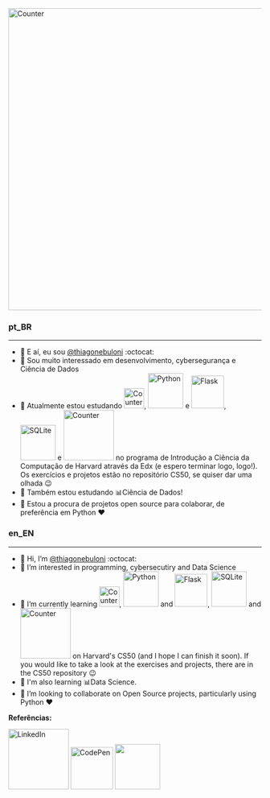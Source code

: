 <!--<div><img src="https://github-readme-stats.vercel.app/api/top-langs/?username=thiagonebuloni" alt="Counter" width=250 /> --> <img src="https://github-profile-summary-cards.vercel.app/api/cards/profile-details?username=thiagonebuloni&theme=vue" alt="Counter" width=600 /></div>


### pt_BR
---
- 👋 E aí, eu sou <a href="https://www.linkedin.com/in/thiago-nebuloni-51446593/" target="_blank">@thiagonebuloni</a> :octocat:
- 👀 Sou muito interessado em desenvolvimento, cybersegurança e Ciência de Dados
- 🌱 Atualmente estou estudando <img src="https://img.shields.io/badge/C-00599C?style=for-the-badge&logo=c&logoColor=white" alt="Counter" width=40 />, <img src="https://img.shields.io/badge/Python-FFD43B?style=for-the-badge&logo=python&logoColor=blue" alt="Python" width=70 style="max-width=100%;"/> e <img src="https://img.shields.io/badge/Flask-000000?style=for-the-badge&logo=flask&logoColor=white" alt="Flask" width=65 style="max-width=100%;"/>, <img src="https://img.shields.io/badge/SQLite-07405E?style=for-the-badge&logo=sqlite&logoColor=white" alt="SQLite" width=70 /> e <img src="https://img.shields.io/badge/JavaScript-323330?style=for-the-badge&logo=javascript&logoColor=F7DF1E" alt="Counter" width=100 /> no programa de Introdução a Ciência da Computação de Harvard através da Edx (e espero terminar logo, logo!). Os exercícios e projetos estão no repositório CS50, se quiser dar uma olhada :wink:
- 🌱 Também estou estudando 📊Ciência de Dados!
- 🔎 Estou a procura de projetos open source para colaborar, de preferência em Python :heart:


### en_EN
---
- 👋 Hi, I’m <a href="https://www.linkedin.com/in/thiago-nebuloni-51446593/" target="_blank">@thiagonebuloni</a> :octocat:
- 👀 I’m interested in programming, cybersecutiry and Data Science
- 🌱 I’m currently learning <img src="https://img.shields.io/badge/C-00599C?style=for-the-badge&logo=c&logoColor=white" alt="Counter" width=40 />, <img src="https://img.shields.io/badge/Python-FFD43B?style=for-the-badge&logo=python&logoColor=blue" alt="Python" width=70 style="max-width=100%;"/> and <img src="https://img.shields.io/badge/Flask-000000?style=for-the-badge&logo=flask&logoColor=white" alt="Flask" width=65 style="max-width=100%;"/>, <img src="https://img.shields.io/badge/SQLite-07405E?style=for-the-badge&logo=sqlite&logoColor=white" alt="SQLite" width=70 /> and <img src="https://img.shields.io/badge/JavaScript-323330?style=for-the-badge&logo=javascript&logoColor=F7DF1E" alt="Counter" width=100 /> on Harvard's CS50 (and I hope I can finish it soon). If you would like to take a look at the exercises and projects, there are in the CS50 repository :wink:
- 🌱 I'm also learning 📊Data Science. 
- 🔎 I’m looking to collaborate on Open Source projects, particularly using Python :heart:


<p><strong>Referências:</strong></p>
<div><a href="https://www.linkedin.com/in/thiago-nebuloni-51446593/" target="_blank"><img src="https://img.shields.io/badge/thiagonebuloni-0077B5?style=flat-square&logo=linkedin&logoColor=white&link=https://www.linkedin.com/in/thiago-nebuloni-51446593/" alt="LinkedIn" width=120 /></a> <a href="https://codepen.io/ThiagoNebuloni/"><img src="https://img.shields.io/badge/Codepen-000000?style=for-the-badge&logo=codepen&logoColor=blue" alt="CodePen" width=84 /></a>
<a href="https://twitter.com/Nebulonit" alt="Twitter" target="_blank"><img src="https://img.shields.io/badge/Nebulonit-1DA1F2?style=flat-square&logo=twitter&logoColor=white" width=90 /></a></div>


<!---


<a href="https://www.linkedin.com/in/thiagonebuloni-"><img src="https://img.shields.io/badge/thiagonebuloni-0077B5?style=flat-square&logo=linkedin&logoColor=white&link=https://www.linkedin.com/in/thiagonebuloni-" target="new" alt="LinkedIn" width=120 /></a>
<a href="https://img.shields.io/badge/-natansl-blue?style=flat-square&logo=Linkedin&logoColor=white&link=https://www.linkedin.com/in/natanael-de-sousa-leite-57980725/"><img src="https://img.shields.io/badge/-natansl-blue?style=flat-square&logo=Linkedin&logoColor=white&link=https://www.linkedin.com/in/natanael-de-sousa-leite-57980725/"></a>
** Linkedin **

<img src="https://img.shields.io/badge/-GitHub-181717?style=flat-square&logo=github" alt="Counter" width=100 />
<img src="https://github-profile-summary-cards.vercel.app/api/cards/profile-details?username=thiagonebuloni&theme=vue" alt="Counter" width=500 /> ***
<img src="https://github-readme-stats.vercel.app/api?username=thiagonebuloni" alt="Counter" width=500 />
<img src="https://github-readme-stats.vercel.app/api/top-langs/?username=thiagonebuloni" alt="Counter" width=300 />
<img src="https://hits.seeyoufarm.com/api/count/incr/badge.svg?url=https%3A%2F%2Fgithub.com%2Fthiagonebuloni1212%2Fhit-counter" alt="Counter" width=90 />
<img src="https://github-readme-streak-stats.herokuapp.com/?user=thiagonebuloni" alt="Coding stats" width=500 />
<img src="https://raw.githubusercontent.com/devicons/devicon/master/icons/python/python-original.svg" alt="Python" height="40" width=40/>
<img src="https://img.shields.io/badge/Flask-000000?style=for-the-badge&logo=flask&logoColor=white" alt="Flask" style="max-width=100%;"/>
<img src="https://img.shields.io/badge/Python-FFD43B?style=for-the-badge&logo=python&logoColor=blue" alt="Python" width=85 style="max-width=100%;"/>


https://img.shields.io/badge/Tumblr-%2336465D.svg?&style=for-the-badge&logo=Tumblr&logoColor=white
https://img.shields.io/badge/LinkedIn-0077B5?style=for-the-badge&logo=linkedin&logoColor=white
https://img.shields.io/badge/GitHub-100000?style=for-the-badge&logo=github&logoColor=white
https://img.shields.io/badge/Codepen-000000?style=for-the-badge&logo=codepen&logoColor=white
https://img.shields.io/badge/HackTheBox-111927?style=for-the-badge&logo=Hack%20The%20Box&logoColor=9FEF00
https://img.shields.io/badge/Linux-FCC624?style=for-the-badge&logo=linux&logoColor=black
https://img.shields.io/badge/Kali_Linux-557C94?style=for-the-badge&logo=kali-linux&logoColor=white
https://img.shields.io/badge/Debian-A81D33?style=for-the-badge&logo=debian&logoColor=white
https://img.shields.io/badge/Pandas-2C2D72?style=for-the-badge&logo=pandas&logoColor=white
https://img.shields.io/badge/Numpy-777BB4?style=for-the-badge&logo=numpy&logoColor=white
https://img.shields.io/badge/JavaScript-323330?style=for-the-badge&logo=javascript&logoColor=F7DF1E
https://img.shields.io/badge/C-00599C?style=for-the-badge&logo=c&logoColor=white
https://img.shields.io/badge/Jupyter-F37626.svg?&style=for-the-badge&logo=Jupyter&logoColor=white
<img src="https://raw.githubusercontent.com/devicons/devicon/master/icons/python/python-original.svg" alt="Python" height="40" width=40/>
<img src="https://img.shields.io/badge/Flask-000000?style=for-the-badge&logo=flask&logoColor=white" alt="Flask" style="max-width=100%;"/>

thiagonebuloni/thiagonebuloni is a ✨ special ✨ repository because its `README.md` (this file) appears on your GitHub profile.
You can click the Preview link to take a look at your changes.
--->
